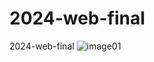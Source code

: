 # 2024-web-final
2024-web-final
![image01](https://github.com/user-attachments/assets/9b218608-a9f3-44b6-8fd6-7ed4150a0381)

